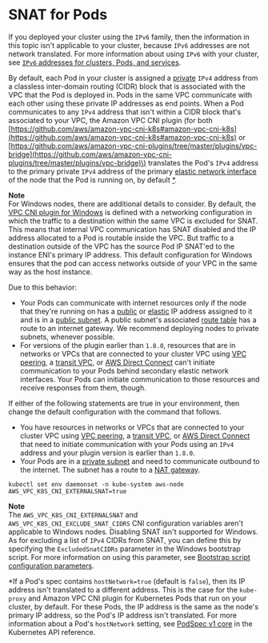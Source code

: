 # SNAT for Pods<a name="external-snat"></a>

If you deployed your cluster using the `IPv6` family, then the information in this topic isn't applicable to your cluster, because `IPv6` addresses are not network translated\. For more information about using `IPv6` with your cluster, see [`IPv6` addresses for clusters, Pods, and services](cni-ipv6.md)\.

By default, each Pod in your cluster is assigned a [private](https://docs.aws.amazon.com/AWSEC2/latest/UserGuide/using-instance-addressing.html#concepts-private-addresses) `IPv4` address from a classless inter\-domain routing \(CIDR\) block that is associated with the VPC that the Pod is deployed in\. Pods in the same VPC communicate with each other using these private IP addresses as end points\. When a Pod communicates to any `IPv4` address that isn't within a CIDR block that's associated to your VPC, the Amazon VPC CNI plugin \(for both [https://github.com/aws/amazon-vpc-cni-k8s#amazon-vpc-cni-k8s](https://github.com/aws/amazon-vpc-cni-k8s#amazon-vpc-cni-k8s) or [https://github.com/aws/amazon-vpc-cni-plugins/tree/master/plugins/vpc-bridge](https://github.com/aws/amazon-vpc-cni-plugins/tree/master/plugins/vpc-bridge)\) translates the Pod's `IPv4` address to the primary private `IPv4` address of the primary [elastic network interface](https://docs.aws.amazon.com/AWSEC2/latest/UserGuide/using-eni.html#eni-basics) of the node that the Pod is running on, by default [\*](#snat-exception)\.

**Note**  
For Windows nodes, there are additional details to consider\. By default, the [VPC CNI plugin for Windows](https://github.com/aws/amazon-vpc-cni-plugins/tree/master/plugins/vpc-bridge) is defined with a networking configuration in which the traffic to a destination within the same VPC is excluded for SNAT\. This means that internal VPC communication has SNAT disabled and the IP address allocated to a Pod is routable inside the VPC\. But traffic to a destination outside of the VPC has the source Pod IP SNAT'ed to the instance ENI's primary IP address\. This default configuration for Windows ensures that the pod can access networks outside of your VPC in the same way as the host instance\.

Due to this behavior:
+ Your Pods can communicate with internet resources only if the node that they're running on has a [public](https://docs.aws.amazon.com/AWSEC2/latest/UserGuide/using-instance-addressing.html#concepts-public-addresses) or [elastic](https://docs.aws.amazon.com/vpc/latest/userguide/vpc-eips.html) IP address assigned to it and is in a [public subnet](https://docs.aws.amazon.com/vpc/latest/userguide/configure-subnets.html#subnet-basics)\. A public subnet's associated [route table](https://docs.aws.amazon.com/vpc/latest/userguide/VPC_Route_Tables.html) has a route to an internet gateway\. We recommend deploying nodes to private subnets, whenever possible\.
+ For versions of the plugin earlier than `1.8.0`, resources that are in networks or VPCs that are connected to your cluster VPC using [VPC peering](https://docs.aws.amazon.com/vpc/latest/peering/what-is-vpc-peering.html), a [transit VPC](https://docs.aws.amazon.com/whitepapers/latest/aws-vpc-connectivity-options/transit-vpc-option.html), or [AWS Direct Connect](https://docs.aws.amazon.com/directconnect/latest/UserGuide/Welcome.html) can't initiate communication to your Pods behind secondary elastic network interfaces\. Your Pods can initiate communication to those resources and receive responses from them, though\.

If either of the following statements are true in your environment, then change the default configuration with the command that follows\.
+ You have resources in networks or VPCs that are connected to your cluster VPC using [VPC peering](https://docs.aws.amazon.com/vpc/latest/peering/what-is-vpc-peering.html), a [transit VPC](https://docs.aws.amazon.com/whitepapers/latest/aws-vpc-connectivity-options/transit-vpc-option.html), or [AWS Direct Connect](https://docs.aws.amazon.com/directconnect/latest/UserGuide/Welcome.html) that need to initiate communication with your Pods using an `IPv4` address and your plugin version is earlier than `1.8.0`\.
+ Your Pods are in a [private subnet](https://docs.aws.amazon.com/vpc/latest/userguide/configure-subnets.html#subnet-basics) and need to communicate outbound to the internet\. The subnet has a route to a [NAT gateway](https://docs.aws.amazon.com/vpc/latest/userguide/vpc-nat-gateway.html)\.

```
kubectl set env daemonset -n kube-system aws-node AWS_VPC_K8S_CNI_EXTERNALSNAT=true
```

**Note**  
The `AWS_VPC_K8S_CNI_EXTERNALSNAT` and `AWS_VPC_K8S_CNI_EXCLUDE_SNAT_CIDRS` CNI configuration variables aren't applicable to Windows nodes\. Disabling SNAT isn't supported for Windows\. As for excluding a list of `IPv4` CIDRs from SNAT, you can define this by specifying the `ExcludedSnatCIDRs` parameter in the Windows bootstrap script\. For more information on using this parameter, see [Bootstrap script configuration parameters](eks-optimized-windows-ami.md#bootstrap-script-configuration-parameters)\.

 \*If a Pod's spec contains `hostNetwork=true` \(default is `false`\), then its IP address isn't translated to a different address\. This is the case for the `kube-proxy` and Amazon VPC CNI plugin for Kubernetes Pods that run on your cluster, by default\. For these Pods, the IP address is the same as the node's primary IP address, so the Pod's IP address isn't translated\. For more information about a Pod's `hostNetwork` setting, see [PodSpec v1 core](https://kubernetes.io/docs/reference/generated/kubernetes-api/v1.30/#podspec-v1-core) in the Kubernetes API reference\. 